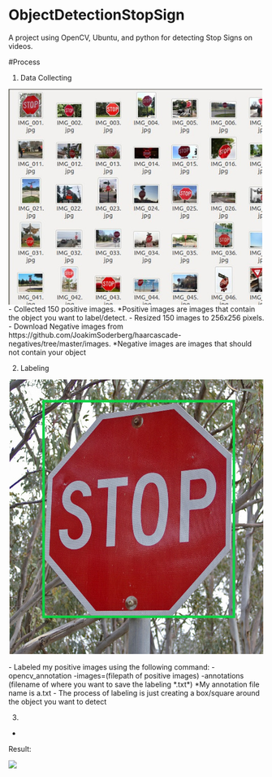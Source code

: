 # ObjectDetectionStopSign
A project using OpenCV, Ubuntu, and python for detecting Stop Signs on videos.

#Process

1. Data Collecting    
  <img align="center" src="https://github.com/AdrianSLopez/ObjectDetectionStopSign/blob/main/ReadMeMedia/DataSet.jpg">
   - Collected 150 positive images. *Positive images are images that contain the object you want to label/detect.
   - Resized 150 images to 256x256 pixels.
   - Download Negative images from https://github.com/JoakimSoderberg/haarcascade-negatives/tree/master/images. *Negative images are images that should not contain your object
   

2. Labeling
<p align="center">
  <img src="https://github.com/AdrianSLopez/ObjectDetectionStopSign/blob/main/ReadMeMedia/Labeling.jpg">
</p>
   - Labeled my positive images using the following command:
      - opencv_annotation -images=(filepath of positive images) -annotations (filename of where you want to save the labeling *.txt*) *My annotation file name is a.txt
   - The process of labeling is just creating a box/square around the object you want to detect

3.
  - 


Result: 

![](https://github.com/AdrianSLopez/ObjectDetectionStopSign/blob/main/ReadMeMedia/ObjectDetectStopSign.gif)

